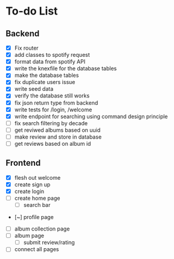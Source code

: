 # To-do List
## Backend
- [x] Fix router
- [x] add classes to spotify request 
- [x] format data from spotify API
- [x] write the knexfile for the database tables
- [x] make the database tables 
- [x] fix duplicate users issue
- [x] write seed data
- [x] verify the database still works
- [x] fix json return type from backend
- [x] write tests for /login, /welcome
- [x] write endpoint for searching using command design principle
- [ ] fix search filtering by decade
- [ ] get reviwed albums based on uuid
- [ ] make review and store in database
- [ ] get reviews based on album id

## Frontend
- [x] flesh out welcome
- [x] create sign up
- [x] create login
- [ ] create home page
  - [ ] search bar
- [~] profile page
- [ ] album collection page
- [ ] album page
  - [ ] submit review/rating
- [ ] connect all pages